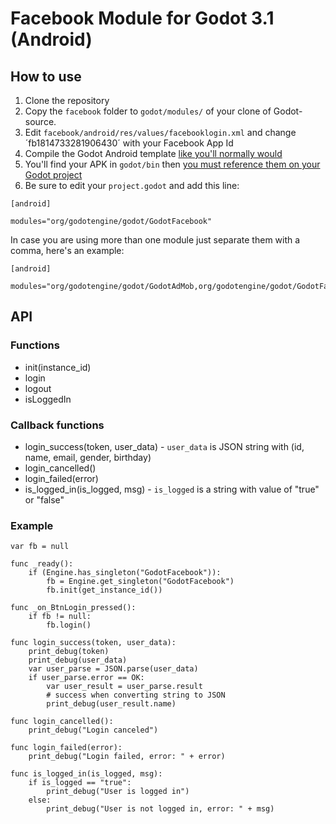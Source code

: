 # Facebook Module for Godot 3.1 (Android)

## How to use
1. Clone the repository
1. Copy the `facebook` folder to `godot/modules/` of your clone of Godot-source.
1. Edit `facebook/android/res/values/facebooklogin.xml` and change ´fb1814733281906430´ with your Facebook App Id
1. Compile the Godot Android template [like you'll normally would](http://docs.godotengine.org/en/latest/development/compiling/compiling_for_android.html)
1. You'll find your APK in `godot/bin` then [you must reference them on your Godot project](http://docs.godotengine.org/en/latest/development/compiling/compiling_for_android.html#using-the-export-templates)
1. Be sure to edit your `project.godot` and add this line:

```
[android]

modules="org/godotengine/godot/GodotFacebook"
```

In case you are using more than one module just separate them with a comma, here's an example:

```
[android]

modules="org/godotengine/godot/GodotAdMob,org/godotengine/godot/GodotFacebook"
```

## API

### Functions
* init(instance_id)
* login
* logout
* isLoggedIn

### Callback functions
* login_success(token, user_data) - `user_data` is JSON string with (id, name, email, gender, birthday)
* login_cancelled()
* login_failed(error)
* is_logged_in(is_logged, msg) - `is_logged` is a string with value of "true" or "false"

### Example

```
var fb = null

func _ready():
	if (Engine.has_singleton("GodotFacebook")):
		fb = Engine.get_singleton("GodotFacebook")
		fb.init(get_instance_id())
	
func _on_BtnLogin_pressed():
	if fb != null:
		fb.login()
	
func login_success(token, user_data):
	print_debug(token)
	print_debug(user_data)
	var user_parse = JSON.parse(user_data)
	if user_parse.error == OK:
		var user_result = user_parse.result
		# success when converting string to JSON
		print_debug(user_result.name)

func login_cancelled():
	print_debug("Login canceled")

func login_failed(error):
	print_debug("Login failed, error: " + error)
	
func is_logged_in(is_logged, msg):
	if is_logged == "true":
		print_debug("User is logged in")
	else:
		print_debug("User is not logged in, error: " + msg)
```
